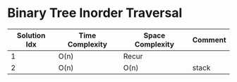 # Binary Tree Inorder Traversal

| Solution Idx | Time Complexity | Space Complexity | Comment |
| ------------ | --------------- | ---------------- | ------- |
| 1            | O(n)            | Recur            |         |
| 2            | O(n)            | O(n)             | stack   |
